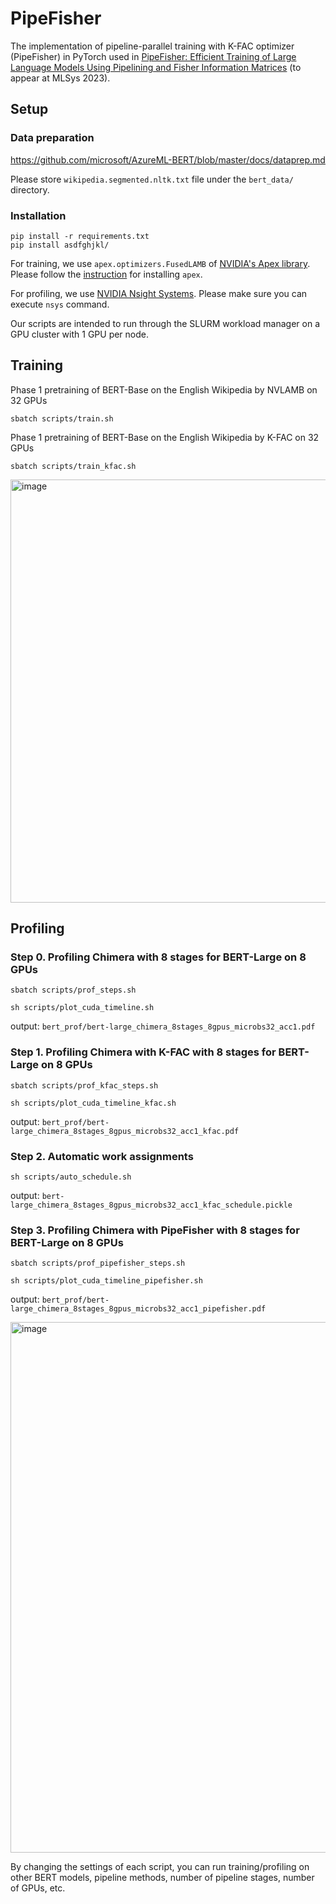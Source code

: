 # PipeFisher

The implementation of pipeline-parallel training with K-FAC optimizer (PipeFisher) in PyTorch used in [PipeFisher: Efficient Training of Large Language Models Using Pipelining and Fisher Information Matrices](https://arxiv.org/abs/2211.14133) (to appear at MLSys 2023).

## Setup

### Data preparation
https://github.com/microsoft/AzureML-BERT/blob/master/docs/dataprep.md

Please store `wikipedia.segmented.nltk.txt` file under the `bert_data/` directory.

### Installation
```
pip install -r requirements.txt
pip install asdfghjkl/
```
For training, we use `apex.optimizers.FusedLAMB` of [NVIDIA's Apex library](https://github.com/NVIDIA/apex). Please follow the [instruction](https://github.com/NVIDIA/apex#installation) for installing `apex`. 

For profiling, we use [NVIDIA Nsight Systems](https://developer.nvidia.com/nsight-systems). Please make sure you can execute `nsys` command.

Our scripts are intended to run through the SLURM workload manager on a GPU cluster with 1 GPU per node.

## Training

Phase 1 pretraining of BERT-Base on the English Wikipedia by NVLAMB on 32 GPUs
```
sbatch scripts/train.sh
```

Phase 1 pretraining of BERT-Base on the English Wikipedia by K-FAC on 32 GPUs
```
sbatch scripts/train_kfac.sh
```

<img width="677" alt="image" src="https://user-images.githubusercontent.com/7961228/170479576-ce39e926-7bf3-4f11-8918-145278596917.png">


## Profiling

### Step 0. Profiling **Chimera** with 8 stages for BERT-Large on 8 GPUs 
```
sbatch scripts/prof_steps.sh
```
```
sh scripts/plot_cuda_timeline.sh
```
output: `bert_prof/bert-large_chimera_8stages_8gpus_microbs32_acc1.pdf`

### Step 1. Profiling **Chimera with K-FAC** with 8 stages for BERT-Large on 8 GPUs 
```
sbatch scripts/prof_kfac_steps.sh
```
```
sh scripts/plot_cuda_timeline_kfac.sh
```
output: `bert_prof/bert-large_chimera_8stages_8gpus_microbs32_acc1_kfac.pdf`

### Step 2. Automatic work assignments
```
sh scripts/auto_schedule.sh
```
output: `bert-large_chimera_8stages_8gpus_microbs32_acc1_kfac_schedule.pickle`

### Step 3. Profiling **Chimera with PipeFisher** with 8 stages for BERT-Large on 8 GPUs 
```
sbatch scripts/prof_pipefisher_steps.sh
```
```
sh scripts/plot_cuda_timeline_pipefisher.sh
```
output: `bert_prof/bert-large_chimera_8stages_8gpus_microbs32_acc1_pipefisher.pdf`

<img width="849" alt="image" src="https://user-images.githubusercontent.com/7961228/170479526-c13310e3-c644-4725-bb2a-5ef0829a1395.png">


By changing the settings of each script, you can run training/profiling on other BERT models, pipeline methods, number of pipeline stages, number of GPUs, etc.

